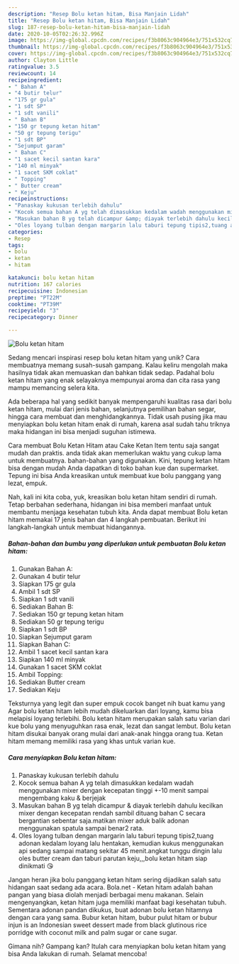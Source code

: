 ```yaml
---
description: "Resep Bolu ketan hitam, Bisa Manjain Lidah"
title: "Resep Bolu ketan hitam, Bisa Manjain Lidah"
slug: 187-resep-bolu-ketan-hitam-bisa-manjain-lidah
date: 2020-10-05T02:26:32.996Z
image: https://img-global.cpcdn.com/recipes/f3b8063c904964e3/751x532cq70/bolu-ketan-hitam-foto-resep-utama.jpg
thumbnail: https://img-global.cpcdn.com/recipes/f3b8063c904964e3/751x532cq70/bolu-ketan-hitam-foto-resep-utama.jpg
cover: https://img-global.cpcdn.com/recipes/f3b8063c904964e3/751x532cq70/bolu-ketan-hitam-foto-resep-utama.jpg
author: Clayton Little
ratingvalue: 3.5
reviewcount: 14
recipeingredient:
- " Bahan A"
- "4 butir telur"
- "175 gr gula"
- "1 sdt SP"
- "1 sdt vanili"
- " Bahan B"
- "150 gr tepung ketan hitam"
- "50 gr tepung terigu"
- "1 sdt BP"
- "Sejumput garam"
- " Bahan C"
- "1 sacet kecil santan kara"
- "140 ml minyak"
- "1 sacet SKM coklat"
- " Topping"
- " Butter cream"
- " Keju"
recipeinstructions:
- "Panaskay kukusan terlebih dahulu"
- "Kocok semua bahan A yg telah dimasukkan kedalam wadah menggunakan mixer dengan kecepatan tinggi +-10 menit sampai mengembang kaku &amp; berjejak"
- "Masukan bahan B yg telah dicampur &amp; diayak terlebih dahulu kecilkan mixer dengan kecepatan rendah sambil dituang bahan C secara bergantian sebentar saja.matikan mixer aduk balik adonan menggunakan spatula sampai benar2 rata."
- "Oles loyang tulban dengan margarin lalu taburi tepung tipis2,tuang adonan kedalam loyang lalu hentakan, kemudian kukus menggunakan api sedang sampai matang sekitar 45 menit.angkat tunggu dingin lalu oles butter cream dan taburi parutan keju,,,bolu ketan hitam siap dinikmati 😘"
categories:
- Resep
tags:
- bolu
- ketan
- hitam

katakunci: bolu ketan hitam 
nutrition: 167 calories
recipecuisine: Indonesian
preptime: "PT22M"
cooktime: "PT39M"
recipeyield: "3"
recipecategory: Dinner

---
```



![Bolu ketan hitam](https://img-global.cpcdn.com/recipes/f3b8063c904964e3/751x532cq70/bolu-ketan-hitam-foto-resep-utama.jpg)

Sedang mencari inspirasi resep bolu ketan hitam yang unik? Cara membuatnya memang susah-susah gampang. Kalau keliru mengolah maka hasilnya tidak akan memuaskan dan bahkan tidak sedap. Padahal bolu ketan hitam yang enak selayaknya mempunyai aroma dan cita rasa yang mampu memancing selera kita.

Ada beberapa hal yang sedikit banyak mempengaruhi kualitas rasa dari bolu ketan hitam, mulai dari jenis bahan, selanjutnya pemilihan bahan segar, hingga cara membuat dan menghidangkannya. Tidak usah pusing jika mau menyiapkan bolu ketan hitam enak di rumah, karena asal sudah tahu triknya maka hidangan ini bisa menjadi suguhan istimewa.

Cara membuat Bolu Ketan Hitam atau Cake Ketan Item tentu saja sangat mudah dan praktis. anda tidak akan memerlukan waktu yang cukup lama untuk membuatnya. bahan-bahan yang digunakan. Kini, tepung ketan hitam bisa dengan mudah Anda dapatkan di toko bahan kue dan supermarket. Tepung ini bisa Anda kreasikan untuk membuat kue bolu panggang yang lezat, empuk.


Nah, kali ini kita coba, yuk, kreasikan bolu ketan hitam sendiri di rumah. Tetap berbahan sederhana, hidangan ini bisa memberi manfaat untuk membantu menjaga kesehatan tubuh kita. Anda dapat membuat Bolu ketan hitam memakai 17 jenis bahan dan 4 langkah pembuatan. Berikut ini langkah-langkah untuk membuat hidangannya.

<!--inarticleads1-->

##### Bahan-bahan dan bumbu yang diperlukan untuk pembuatan Bolu ketan hitam:

1. Gunakan  Bahan A:
1. Gunakan 4 butir telur
1. Siapkan 175 gr gula
1. Ambil 1 sdt SP
1. Siapkan 1 sdt vanili
1. Sediakan  Bahan B:
1. Sediakan 150 gr tepung ketan hitam
1. Sediakan 50 gr tepung terigu
1. Siapkan 1 sdt BP
1. Siapkan Sejumput garam
1. Siapkan  Bahan C:
1. Ambil 1 sacet kecil santan kara
1. Siapkan 140 ml minyak
1. Gunakan 1 sacet SKM coklat
1. Ambil  Topping:
1. Sediakan  Butter cream
1. Sediakan  Keju


Teksturnya yang legit dan super empuk cocok banget nih buat kamu yang Agar bolu ketan hitam lebih mudah dikeluarkan dari loyang, kamu bisa melapisi loyang terlebihi. Bolu ketan hitam merupakan salah satu varian dari kue bolu yang menyuguhkan rasa enak, lezat dan sangat lembut. Bolu ketan hitam disukai banyak orang mulai dari anak-anak hingga orang tua. Ketan hitam memang memiliki rasa yang khas untuk varian kue. 

<!--inarticleads2-->

##### Cara menyiapkan Bolu ketan hitam:

1. Panaskay kukusan terlebih dahulu
1. Kocok semua bahan A yg telah dimasukkan kedalam wadah menggunakan mixer dengan kecepatan tinggi +-10 menit sampai mengembang kaku &amp; berjejak
1. Masukan bahan B yg telah dicampur &amp; diayak terlebih dahulu kecilkan mixer dengan kecepatan rendah sambil dituang bahan C secara bergantian sebentar saja.matikan mixer aduk balik adonan menggunakan spatula sampai benar2 rata.
1. Oles loyang tulban dengan margarin lalu taburi tepung tipis2,tuang adonan kedalam loyang lalu hentakan, kemudian kukus menggunakan api sedang sampai matang sekitar 45 menit.angkat tunggu dingin lalu oles butter cream dan taburi parutan keju,,,bolu ketan hitam siap dinikmati 😘


Jangan heran jika bolu panggang ketan hitam sering dijadikan salah satu hidangan saat sedang ada acara. Bola.net - Ketan hitam adalah bahan pangan yang biasa diolah menjadi berbagai menu makanan. Selain mengenyangkan, ketan hitam juga memiliki manfaat bagi kesehatan tubuh. Sementara adonan pandan dikukus, buat adonan bolu ketan hitamnya dengan cara yang sama. Bubur ketan hitam, bubur pulut hitam or bubur injun is an Indonesian sweet dessert made from black glutinous rice porridge with coconut milk and palm sugar or cane sugar. 

Gimana nih? Gampang kan? Itulah cara menyiapkan bolu ketan hitam yang bisa Anda lakukan di rumah. Selamat mencoba!
